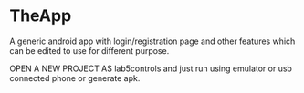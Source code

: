 # TheApp
A generic android app with login/registration page and other features which can be edited to use for different purpose.

OPEN  A NEW PROJECT AS lab5controls and just run using emulator or usb connected phone or generate apk.

